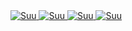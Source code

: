 <a href="https://discordbots.org/bot/452873410373222401" >
  <img src="https://discordbots.org/api/widget/452873410373222401.svg" alt="Suu" />
</a>


<a href="https://discordbots.org/bot/452873410373222401" >
  <img src="https://discordbots.org/api/widget/lib/452873410373222401.svg" alt="Suu" />
</a>

<a href="https://discordbots.org/bot/452873410373222401" >
  <img src="https://discordbots.org/api/widget/owner/452873410373222401.svg" alt="Suu" />
</a>

<a href="https://discordbots.org/bot/452873410373222401" >
  <img src="https://discordbots.org/api/widget/status/452873410373222401.svg" alt="Suu" />
</a>
